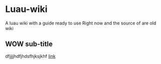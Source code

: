 # Luau-wiki
A luau wiki with a guide ready to use Right now and the source of are old wiki
## WOW sub-title
dfjjjjhdfjhdsfhjksjkhf
[link](bully.org)

